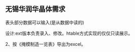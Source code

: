 ## 无锡华润华晶体需求

表头部分数据可以输入(是从数据中读的)

设计:ext版本负责录入、修改。htable方式实现的仅仅只读展示。

2、按《掩模制造一览表》导出为excel。











